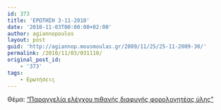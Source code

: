 ```yaml
---
id: 373
title: 'ΕΡΩΤΗΣΗ 3-11-2010'
date: '2010-11-03T00:00:00+02:00'
author: agiannopoulos
layout: post
guid: 'http://agiannop.mousmoulas.gr/2009/11/25/25-11-2009-30/'
permalink: /2010/11/03/031110/
original_post_id:
    - '373'
tags:
    - Ερωτήσεις
---
```


Θέμα: [“Παραγγελία ελέγχου πιθανής διαφυγής φορολογητέας ύλης”](/wp-content/uploads/2009/11/031110_dikaiosini.pdf)